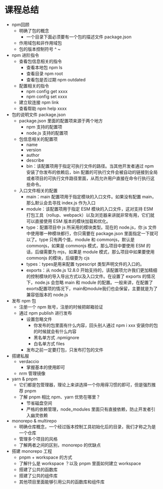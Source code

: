 # 课程总结

- npm回顾
  - 明确了包的概念
    - 一个目录下面必须要有一个包的描述文件 package.json
  - 作用域包和非作用域包
  - 包的版本控制符号 ^ ~
- npm 进阶指令
  - 查看包信息相关的指令
    - 查看本地包 npm ls
    - 查看目录 npm root
    - 查看包是否过期 npm outdated
  - 配置相关的指令
    - npm config get xxxx
    - npm config set xxxx
  - 建立软连接 npm link
  - 查看帮助 npm help xxxx
- 包的说明文件 package.json
  - package.json 里面的配置项来源于两个地方
    - npm 支持的配置项
    - node.js 支持的配置项
  - 包信息相关的配置项
    - name
    - version
    - author
    - describe
    - bin：该配置项用于指定可执行文件的路径。当其他开发者通过 npm 安装了你发布的依赖后，bin 配置的可执行文件会被自动的链接到全局或者项目的可执行文件路径里面，从而允许用户直接在命令行执行这些命令。
  - 入口文件相关的配置
    - main：main 配置项用于指定模块的入口文件。如果没有配置 main，那么默认会去寻找 index.js 作为入口
    - module：该配置项用于指定 ESM 模块的入口文件，这对支持 ESM 打包工具（rollup、webpack）以及浏览器来讲就非常有用，它们就可以直接使用 ESM 版本的模块加载和优化。
    - type：配置项目中 js 所采用的模块类型。现在的 node.js，你 js 文件中使用哪一种模块都行，你只需要在 package.json 里面指定一下就可以了。type 只有两个值，module 和 commonjs，默认是 commonjs，如果是 commonjs 模式，那么项目中要使用 ESM 的话，后缀需要为 mjs，如果是 module 模式，那么项目中如果要使用 commonjs 的模块，后缀要为 cjs
    - types：types是用来配置 typescript 类型声明文件的入口的。
    - exports：从 node.js 12.8.0 开始支持的，该配置项允许我们更加精细的控制模块的导入导出方式以及入口文件。在设置了 exports 的情况下，node.js 会忽略 main 和 module 的配置。一般来讲，在配置了exorts配置项的情况下，main和module我们也会保留，主要就是为了兼容低版本的 node.js
- 发布 npm 包
  - 注册一个 npm 账号，注册的时候把邮箱验证
  - 通过 npm publish 进行发布
    - 设置忽略文件
      - 你发布的包里面有什么内容，回头别人通过 npm i xxx 安装你的包的时候就会有什么内容
      - 黑名单方式 .npmignore
      - 白名单方式 files
    - 发布之前一定要打包，只发布打包的文件
- 搭建私服
  - verdaccio
    - 掌握基本的使用即可
  - nrm 管理镜像
- yarn & pnpm
  - 它们都是包管理器，理论上来讲选择一个你用得习惯的即可，但是强烈推荐 pnpm
  - 了解 pnpm 相比 npm、yarn 优势在哪里？
    - 节省磁盘空间
    - 严格的依赖管理，node_modules 里面只有直接依赖，防止开发者引入幽灵依赖
- monorepo & multirepo
  - 明确仓库概念，一个经过版本控制工具初始化后的目录，我们才称之为是一个仓库
  - 管理多个项目的风格
  - 了解两者之间的区别，monorepo 的优缺点
- 搭建 monorepo 工程
  - pnpm + workspace 的方式
  - 了解什么是 workspace ？以及 pnpm 里面如何建立 workspace
  - 搭建了公共的函数库
  - 搭建了公共的组件库
  - 其他项目里面能够引用公共的函数库和组件库